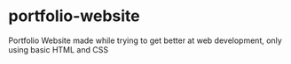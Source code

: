# portfolio-website
Portfolio Website made while trying to get better at web development, only using basic HTML and CSS
